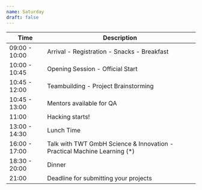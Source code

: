 ```yaml
---
name: Saturday
draft: false
---
```


| Time          | Description                                                              |
|---------------|--------------------------------------------------------------------------|
| 09:00 - 10:00 | Arrival - Registration - Snacks - Breakfast                              |
| 10:00 - 10:45 | Opening Session - Official Start                                         |
| 10:45 - 12:00 | Teambuilding - Project Brainstorming                                     |
| 10:45 - 13:00 | Mentors available for QA                                                 |
| 11:00         | Hacking starts!                                                          |
| 13:00 - 14:30 | Lunch Time                                                               |
| 16:00 - 17:00 | Talk with TWT GmbH Science & Innovation - Practical Machine Learning (*) |
| 18:30 - 20:00 | Dinner                                                                   |
| 21:00         | Deadline for submitting your projects                                    |